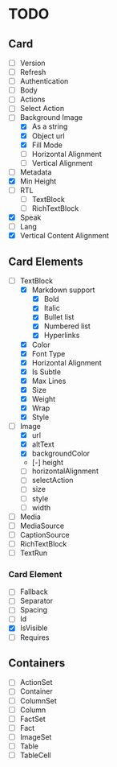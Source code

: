 # TODO

## Card

- [ ] Version
- [ ] Refresh
- [ ] Authentication
- [ ] Body
- [ ] Actions
- [ ] Select Action
- [ ] Background Image
  - [x] As a string
  - [x] Object url
  - [x] Fill Mode
  - [ ] Horizontal Alignment
  - [ ] Vertical Alignment
- [ ] Metadata
- [x] Min Height
- [ ] RTL
  - [ ] TextBlock
  - [ ] RichTextBlock
- [x] Speak
- [ ] Lang
- [x] Vertical Content Alignment

## Card Elements

- [ ] TextBlock
  - [x] Markdown support
    - [x] Bold
    - [x] Italic
    - [x] Bullet list
    - [x] Numbered list
    - [x] Hyperlinks
  - [x] Color
  - [x] Font Type
  - [x] Horizontal Alignment
  - [x] Is Subtle
  - [x] Max Lines
  - [x] Size
  - [x] Weight
  - [x] Wrap
  - [x] Style
- [ ] Image
  - [x] url
  - [x] altText
  - [x] backgroundColor
  - [-] height
  - [ ] horizontalAlignment
  - [ ] selectAction
  - [ ] size
  - [ ] style
  - [ ] width
- [ ] Media
- [ ] MediaSource
- [ ] CaptionSource
- [ ] RichTextBlock
- [ ] TextRun

### Card Element

- [ ] Fallback
- [ ] Separator
- [ ] Spacing
- [ ] Id
- [x] IsVisible
- [ ] Requires

## Containers

- [ ] ActionSet
- [ ] Container
- [ ] ColumnSet
- [ ] Column
- [ ] FactSet
- [ ] Fact
- [ ] ImageSet
- [ ] Table
- [ ] TableCell
